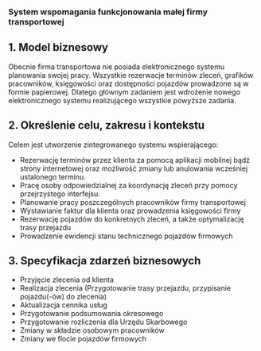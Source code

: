 ### System wspomagania funkcjonowania małej firmy transportowej

## 1. Model biznesowy
Obecnie firma transportowa nie posiada elektronicznego systemu planowania 
swojej pracy. Wszystkie rezerwacje terminów zleceń, grafików pracowników, księgowości oraz dostępności pojazdów prowadzone są w formie papierowej. Dlatego głównym  zadaniem jest wdrożenie nowego elektronicznego systemu realizującego wszystkie powyższe zadania.

## 2. Określenie celu, zakresu i kontekstu
Celem jest utworzenie zintegrowanego systemu wspierającego:
- Rezerwację terminów przez klienta za pomocą aplikacji mobilnej bądź strony internetowej oraz możliwość zmiany lub anulowania wcześniej ustalonego terminu.
- Pracę osoby odpowiedzialnej za koordynację zleceń przy pomocy przejrzystego interfejsu.
- Planowanie pracy poszczególnych pracowników firmy transportowej
- Wystawianie faktur dla klienta oraz prowadzenia księgowości firmy
- Rezerwację pojazdów do konkretnych zleceń, a także optymalizację trasy przejazdu
- Prowadzenie ewidencji stanu technicznego pojazdów firmowych
	
## 3. Specyfikacja zdarzeń biznesowych
- Przyjęcie zlecenia od klienta
- Realizacja zlecenia (Przygotowanie trasy przejazdu, przypisanie pojazdu(-ów) do zlecenia)
- Aktualizacja cennika usług
- Przygotowanie podsumowania okresowego
- Przygotowanie rozliczenia dla Urzędu Skarbowego
- Zmiany w składzie osobowym pracowników
- Zmiany we flocie pojazdów firmowych
